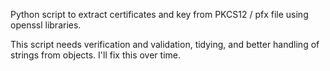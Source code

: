 Python script to extract certificates and key from PKCS12 / pfx file using openssl libraries.

This script needs verification and validation, tidying, and better handling of strings from objects. I'll fix this over time.
